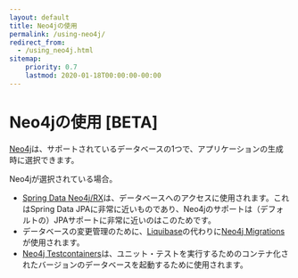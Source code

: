 ```yaml
---
layout: default
title: Neo4jの使用
permalink: /using-neo4j/
redirect_from:
  - /using_neo4j.html
sitemap:
    priority: 0.7
    lastmod: 2020-01-18T00:00:00-00:00
---
```


# <i class="fa fa-database"></i> Neo4jの使用 [BETA]

[Neo4j](https://neo4j.com/)は、サポートされているデータベースの1つで、アプリケーションの生成時に選択できます。

Neo4jが選択されている場合。

* [Spring Data Neo4j/RX](https://neo4j.github.io/sdn-rx)は、データベースへのアクセスに使用されます。これはSpring Data JPAに非常に近いものであり、Neo4jのサポートは（デフォルトの）JPAサポートに非常に近いのはこのためです。
* データベースの変更管理のために、[Liquibase](http://www.liquibase.org/)の代わりに[Neo4j Migrations](https://github.com/michael-simons/neo4j-migrations)が使用されます。
* [Neo4j Testcontainers](https://www.testcontainers.org/modules/databases/neo4j/)は、ユニット・テストを実行するためのコンテナ化されたバージョンのデータベースを起動するために使用されます。

<br/><br/><br/><br/><br/><br/><br/><br/><br/><br/>
